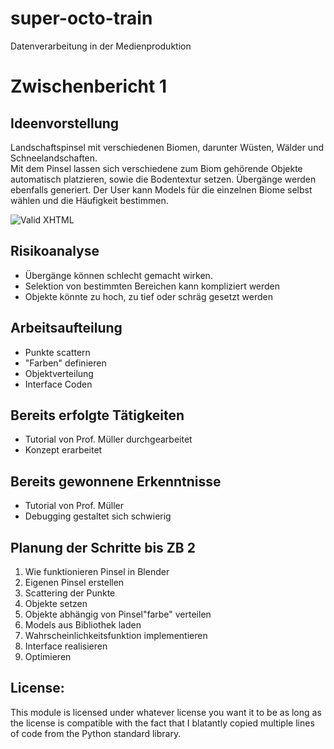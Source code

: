 # super-octo-train
Datenverarbeitung in der Medienproduktion

Zwischenbericht 1
=================
  
Ideenvorstellung
----------------
Landschaftspinsel mit verschiedenen Biomen, darunter Wüsten, Wälder und Schneelandschaften.  
Mit dem Pinsel lassen sich verschiedene zum Biom gehörende Objekte automatisch platzieren, sowie die Bodentextur setzen. Übergänge werden ebenfalls generiert. Der User kann Models für die einzelnen Biome selbst wählen und die Häufigkeit bestimmen.

![Valid XHTML](https://cdn.discordapp.com/attachments/562341853278634006/582202623080529921/blendelul.PNG)

Risikoanalyse
-------------
- Übergänge können schlecht gemacht wirken.
- Selektion von bestimmten Bereichen kann kompliziert werden
- Objekte könnte zu hoch, zu tief oder schräg gesetzt werden

Arbeitsaufteilung
-----------------
- Punkte scattern
- "Farben" definieren
- Objektverteilung
- Interface Coden

Bereits erfolgte Tätigkeiten
----------------------------
- Tutorial von Prof. Müller durchgearbeitet
- Konzept erarbeitet

Bereits gewonnene Erkenntnisse 
-----------------------------
- Tutorial von Prof. Müller
- Debugging gestaltet sich schwierig

Planung der Schritte bis ZB 2
-----------------------------
1. Wie funktionieren Pinsel in Blender
2. Eigenen Pinsel erstellen
3. Scattering der Punkte
4. Objekte setzen
5. Objekte abhängig von Pinsel"farbe" verteilen
6. Models aus Bibliothek laden
7. Wahrscheinlichkeitsfunktion implementieren
8. Interface realisieren
9. Optimieren

License: 
--------
This module is licensed under whatever license you want it to be as long as the license is compatible with the fact that I blatantly copied multiple lines of code from the Python standard library.
